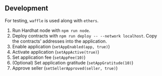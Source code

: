 ## Development

For testing, `waffle` is used along with `ethers`.

1. Run Hardhat node with `npm run node`.
2. Deploy contracts with `npm run deploy -- --network localhost`.
   Copy the contracts' addresses into the application.
3. Enable application (`setAppEnabled(app, true)`)
4. Activate application (`setAppActive(true)`)
5. Set application fee (`setAppFee(10)`)
6. (Optional) Set application gratitude (`setAppGratitude(10)`)
7. Approve seller (`setSellerApproved(seller, true)`)
